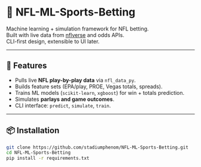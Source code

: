 # 🏈 NFL-ML-Sports-Betting

Machine learning + simulation framework for NFL betting.  
Built with live data from [nflverse](https://github.com/nflverse) and odds APIs.  
CLI-first design, extensible to UI later.

---

## 🚀 Features
- Pulls live **NFL play-by-play data** via `nfl_data_py`.
- Builds feature sets (EPA/play, PROE, Vegas totals, spreads).
- Trains ML models (`scikit-learn`, `xgboost`) for win + totals prediction.
- Simulates **parlays and game outcomes**.
- CLI interface: `predict`, `simulate`, `train`.

---

## 📦 Installation
```bash
git clone https://github.com/stadiumphenom/NFL-ML-Sports-Betting.git
cd NFL-ML-Sports-Betting
pip install -r requirements.txt
